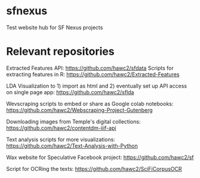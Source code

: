 # sfnexus
Test website hub for SF Nexus projects

# Relevant repositories

Extracted Features API: https://github.com/hawc2/sfdata
Scripts for extracting features in R: https://github.com/hawc2/Extracted-Features

LDA Visualization to 1) import as html and 2) eventually set up API access on single page app: https://github.com/hawc2/sflda

Wevscraping scripts to embed or share as Google colab notebooks: https://github.com/hawc2/Webscraping-Project-Gutenberg

Downloading images from Temple's digital collections: https://github.com/hawc2/contentdm-iiif-api

Text analysis scripts for more visualizations: https://github.com/hawc2/Text-Analysis-with-Python

Wax website for Speculative Facebook project: https://github.com/hawc2/sf

Script for OCRing the texts: https://github.com/hawc2/SciFiCorpusOCR
